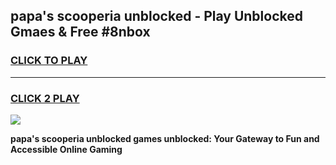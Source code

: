 
## papa's scooperia unblocked - Play Unblocked Gmaes & Free #8nbox
<h3>
<a href="https://news.freeplayer.one?title=papa's_scooperia_unblocked&ref=24F">CLICK TO PLAY</a></h3>
<hr>

<h3>
<a href="https://news.freeplayer.one?title=papa's_scooperia_unblocked&ref=24F">CLICK 2 PLAY</a>
  
</h3>

<a href="https://news.freeplayer.one?title=papa's_scooperia_unblocked&ref=24F/"><img src="https://clearcache.store/games.png"></a>


**papa's scooperia unblocked games unblocked: Your Gateway to Fun and Accessible Online Gaming**
